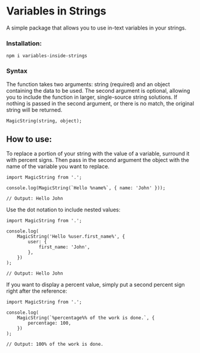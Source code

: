 # Variables in Strings

A simple package that allows you to use in-text variables in your strings.

### Installation:

```npm i variables-inside-strings```

### Syntax

The function takes two arguments: string (required) and an object containing the data to be used. The second argument is optional, allowing you to include the function in larger, single-source string solutions.
If nothing is passed in the second argument, or there is no match, the original string will be returned.

```
MagicString(string, object);
```

## How to use:
To replace a portion of your string with the value of a variable, surround it with percent signs. Then pass in the second argument the object with the name of the variable you want to replace.

```
import MagicString from '.';

console.log(MagicString(`Hello %name%`, { name: 'John' }));

// Output: Hello John
```

Use the dot notation to include nested values:

```
import MagicString from '.';

console.log(
	MagicString('Hello %user.first_name%', {
		user: {
			first_name: 'John',
		},
	})
);

// Output: Hello John
```

If you want to display a percent value, simply put a second percent sign right after the reference:

```
import MagicString from '.';

console.log(
	MagicString(`%percentage%% of the work is done.`, {
		percentage: 100,
	})
);

// Output: 100% of the work is done.
```
